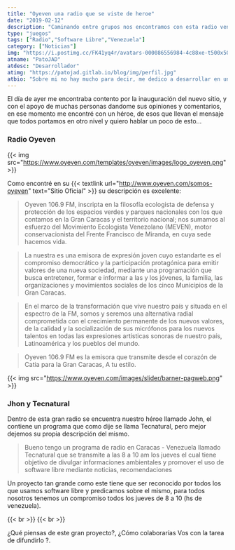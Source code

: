 ```yaml
---
title: "Oyeven una radio que se viste de heroe"
date: "2019-02-12"
description: "Caminando entre grupos nos encontramos con esta radio venezolana"
type: "juegos"
tags: ["Radio","Software Libre","Venezuela"]
category: ["Noticias"]
img: "https://i.postimg.cc/FK41yq4r/avatars-000086556984-4c88xe-t500x500.jpg"
atname: "PatoJAD"
atdesc: "Desarrollador"
atimg: "https://patojad.gitlab.io/blog/img/perfil.jpg"
atbio: "Sobre mi no hay mucho para decir, me dedico a desarrollar en una empresa de telecomunicaciones, utilizo linux desde el 2012 y hace años que es mi sistema operativo main. Soy una persona que busca crecer profesionalmente sin dejar de divertirse y hacer lo que me gusta. Siempre digo que cuando un proyecto sale es importante agradecer, por lo cual les recomiendo a todos leer la seccion Agreadecimientos en la cual me tome un tiempito para poder agradecer a todos y cada uno de los que hicieron posible todo esto."
---
```


El día de ayer me encontraba contento por la inauguración del nuevo sitio, y con el apoyo de muchas personas dandome sus opiniones y comentarios, en ese momento me encontré con un héroe, de esos que llevan el mensaje que todos portamos en otro nivel y quiero hablar un poco de esto...

### Radio Oyeven

{{< img src="https://www.oyeven.com/templates/oyeven/images/logo_oyeven.png" >}}

Como encontré en su {{< textlink url="http://www.oyeven.com/somos-oyeven" text="Sitio Oficial" >}} su descripción es excelente:

>Oyeven 106.9 FM, inscripta en la filosofía ecologista de defensa y protección de los espacios verdes y parques nacionales con los que contamos en la Gran Caracas y el territorio nacional; nos sumamos al esfuerzo del Movimiento Ecologista Venezolano (MEVEN), motor conservacionista del Frente Francisco de Miranda, en cuya sede hacemos vida.

>La nuestra es una emisora de expresión joven cuyo estandarte es el compromiso democrático y la participación protagónica para emitir valores de una nueva sociedad, mediante una programación que busca entretener, formar e informar a las y los jóvenes, la familia, las organizaciones y movimientos sociales de los cinco Municipios de la Gran Caracas.

>En el marco de la transformación que vive nuestro país y situada en el espectro de la FM, somos y seremos una alternativa radial comprometida con el crecimiento permanente de los nuevos valores, de la calidad y la socialización de sus micrófonos para los nuevos talentos en todas las expresiones artísticas sonoras de nuestro país, Latinoamérica y los pueblos del mundo.

>Oyeven 106.9 FM es la emisora que transmite desde el corazón de Catia para la Gran Caracas, A tu estilo.

{{< img src="https://www.oyeven.com/images/slider/barner-pagweb.png" >}}

### Jhon y Tecnatural

Dentro de esta gran radio se encuentra nuestro héroe llamado John, el contiene un programa que como dije se llama Tecnatural, pero mejor dejemos su propia descripción del mismo.

>Bueno tengo un programa de radio en Caracas - Venezuela llamado Tecnatural que se transmite a las 8 a 10 am los jueves el cual tiene objetivo de divulgar informaciones ambientales y promover el uso de software libre mediante noticias, recomendaciones

Un proyecto tan grande como este tiene que ser reconocido por todos los que usamos software libre y predicamos sobre el mismo, para todos nosotros tenemos un compromiso todos los jueves de 8 a 10 (hs de venezuela).

{{< br >}}
{{< br >}}

¿Qué piensas de este gran proyecto?, ¿Cómo colaborarías Vos con la tarea de difundirlo ?.
